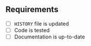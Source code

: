 ## Requirements
- [ ] `HISTORY` file is updated
- [ ] Code is tested
- [ ] Documentation is up-to-date
